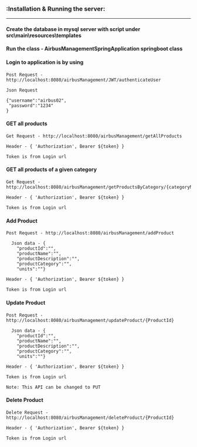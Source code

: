 ### :Installation & Running the server: 
---

#### Create the database in mysql server with script under src\main\resources\templates

#### Run the class - AirbusManagementSpringApplication springboot class

#### Login to application is by using 

```
Post Request - http://localhost:8080/airbusManagement/JWT/authenticateUser

Json Request

{"username":"airbus02", 
 "password":"1234"
}

```

#### GET all products 

```
Get Request - http://localhost:8080/airbusManagement/getAllProducts

Header - { 'Authorization', Bearer ${token} }

Token is from Login url

```

#### GET all products of a given category
	
```
Get Request - http://localhost:8080/airbusManagement/getProductsByCategory/{categoryName}

Header - { 'Authorization', Bearer ${token} }

Token is from Login url
```

#### Add Product

```
Post Request - http://localhost:8080/airbusManagement/addProduct

  Json data - {
	"productId":"",
	"productName":"",
	"productDescription":"",
	"productCategory":"",
	"units":""} 
  
Header - { 'Authorization', Bearer ${token} }

Token is from Login url

```

#### Update Product

```
Post Request - http://localhost:8080/airbusManagement/updateProduct/{ProductId}

  Json data - {
	"productId":"",
	"productName":"",
	"productDescription":"",
	"productCategory":"",
	"units":""} 
  
Header - { 'Authorization', Bearer ${token} }

Token is from Login url

Note: This API can be changed to PUT

```

#### Delete Product

```
Delete Request - http://localhost:8080/airbusManagement/deleteProduct/{ProductId}

Header - { 'Authorization', Bearer ${token} }

Token is from Login url

```

